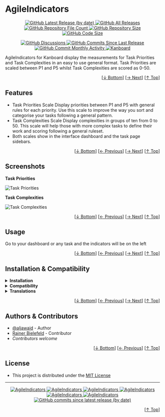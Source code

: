 <h1 name="user-content-top">AgileIndicators</h1>
<p align="center">
    <a href="https://github.com/aljawaid/AgileIndicators/releases">
        <img src="https://img.shields.io/github/v/release/aljawaid/AgileIndicators?style=for-the-badge&color=brightgreen" alt="GitHub Latest Release (by date)" title="GitHub Latest Release (by date)">
    </a>
    <a href="https://github.com/aljawaid/AgileIndicators/releases">
        <img src="https://img.shields.io/github/downloads/aljawaid/AgileIndicators/total?style=for-the-badge&color=orange" alt="GitHub All Releases" title="GitHub All Downloads">
    </a>
    <a href="https://github.com/aljawaid/AgileIndicators/releases">
        <img src="https://img.shields.io/github/directory-file-count/aljawaid/AgileIndicators?style=for-the-badge&color=orange" alt="GitHub Repository File Count" title="GitHub Repository File Count">
    </a>
    <a href="https://github.com/aljawaid/AgileIndicators/releases">
        <img src="https://img.shields.io/github/repo-size/aljawaid/AgileIndicators?style=for-the-badge&color=orange" alt="GitHub Repository Size" title="GitHub Repository Size">
    </a>
    <a href="https://github.com/aljawaid/AgileIndicators/releases">
        <img src="https://img.shields.io/github/languages/code-size/aljawaid/AgileIndicators?style=for-the-badge&color=orange" alt="GitHub Code Size" title="GitHub Code Size">
    </a>
</p>
<p align="center">
    <a href="https://github.com/aljawaid/AgileIndicators/discussions">
        <img src="https://img.shields.io/github/discussions/aljawaid/AgileIndicators?style=for-the-badge&color=blue" alt="GitHub Discussions" title="Read Discussions">
    </a>
    <a href="https://github.com/aljawaid/AgileIndicators/compare">
        <img src="https://img.shields.io/github/commits-since/aljawaid/AgileIndicators/latest?include_prereleases&style=for-the-badge&color=blue" alt="GitHub Commits Since Last Release" title="GitHub Commits Since Last Release">
    </a>
    <a href="https://github.com/aljawaid/AgileIndicators/compare">
        <img src="https://img.shields.io/github/commit-activity/m/aljawaid/AgileIndicators?style=for-the-badge&color=blue" alt="GitHub Commit Monthly Activity" title="GitHub Commit Monthly Activity">
    </a>
    <a href="https://github.com/kanboard/kanboard" title="Kanboard - Kanban Project Management Software">
        <img src="https://img.shields.io/badge/Plugin%20for-kanboard-D40000?style=for-the-badge&labelColor=000000" alt="Kanboard">
    </a>
</p>

AgileIndicators for Kanboard display the measurements for Task Priorities and Task Complexities in an easy to use general format. Task Priorities are scaled between P1 and P5 whilst Task Complexities are scored as 0-50.

<p align="right">[<a href="#user-content-bottom">&#8595; Bottom</a>] [<a href="#screenshots">&#8594; Next</a>] [<a href="#user-content-top">&#8593; Top</a>]</p>

## Features

- Task Priorities Scale
Display priorities between P1 and P5 with general rules for each priority. Use this scale to improve the way you sort and categorise your tasks following a general pattern.
- Task Complexities Scale
Display complexities in groups of ten from 0 to 50. This scale will help those with more complex tasks to define their work and scoring following a general ruleset.
- Both scales show in the interface dashboard and the task page sidebars.

<p align="right">[<a href="#user-content-bottom">&#8595; Bottom</a>] [<a href="#features">&#8592; Previous</a>] [<a href="#usage">&#8594; Next</a>] [<a href="#user-content-top">&#8593; Top</a>]</p>

## Screenshots

**Task Priorities**  

![Task Priorities](../master/screenshot-priorities.png "Task Priorities")

**Task Complexities**  

![Task Complexities](../master/screenshot-complexities.png "Task Complexities")

<p align="right">[<a href="#user-content-bottom">&#8595; Bottom</a>] [<a href="#features">&#8592; Previous</a>] [<a href="#installation--compatibility">&#8594; Next</a>] [<a href="#user-content-top">&#8593; Top</a>]</p>

## Usage

Go to your dashboard or any task and the indicators will be on the left

<p align="right">[<a href="#user-content-bottom">&#8595; Bottom</a>] [<a href="#screenshots">&#8592; Previous</a>] [<a href="#authors--contributors">&#8594; Next</a>] [<a href="#user-content-top">&#8593; Top</a>]</p>

## Installation & Compatibility

<details>
    <summary><strong>Installation</strong></summary>

- Install via the **[Kanboard](https://github.com/kanboard/kanboard "Kanboard - Kanban Project Management Software") Plugin Directory** or see [INSTALL.md](../master/INSTALL.md)
- Read the full [**Changelog**](../master/changelog.md "See changes") to see the latest updates

</details>
<details>
    <summary><strong>Compatibility</strong></summary>

- Requires [Kanboard](https://github.com/kanboard/kanboard "Kanboard - Kanban Project Management Software") ≥`1.2.20`
- **Other Plugins & Action Plugins**
  - _No known issues_
- **Core Files & Templates**
  - _No template overrides_
  - _No database changes_

</details>
<details>
    <summary><strong>Translations</strong></summary>

- English (UK), German
- _Starter template available_

</details>

<p align="right">[<a href="#user-content-bottom">&#8595; Bottom</a>] [<a href="#usage">&#8592; Previous</a>] [<a href="#license">&#8594; Next</a>] [<a href="#user-content-top">&#8593; Top</a>]</p>

## Authors & Contributors

- [@aljawaid](https://github.com/aljawaid) - Author
- [Rainer Bielefeld](https://github.com/RainerBielefeld) - Contributor
- _Contributors welcome_

<p align="right">[<a href="#user-content-bottom">&#8595; Bottom</a>] [<a href="#installation--compatibility">&#8592; Previous</a>] [<a href="#user-content-top">&#8593; Top</a>]</p>

## License

- This project is distributed under the [MIT License](../master/LICENSE "Read The license")

---

<p align="center">
    <a href="https://github.com/aljawaid/AgileIndicators/stargazers" title="View Stargazers">
        <img src="https://img.shields.io/github/stars/aljawaid/AgileIndicators?logo=github&style=flat-square" alt="AgileIndicators">
    </a>
    <a href="https://github.com/aljawaid/AgileIndicators/forks" title="See Forks">
        <img src="https://img.shields.io/github/forks/aljawaid/AgileIndicators?logo=github&style=flat-square" alt="AgileIndicators">
    </a>
    <a href="https://github.com/aljawaid/AgileIndicators/blob/master/LICENSE" title="Read License">
        <img src="https://img.shields.io/github/license/aljawaid/AgileIndicators?style=flat-square" alt="AgileIndicators">
    </a>
    <a href="https://github.com/aljawaid/AgileIndicators/issues" title="Open Issues">
        <img src="https://img.shields.io/github/issues-raw/aljawaid/AgileIndicators?style=flat-square" alt="AgileIndicators">
    </a>
    <a href="https://github.com/aljawaid/AgileIndicators/issues?q=is%3Aissue+is%3Aclosed" title="Closed Issues">
        <img src="https://img.shields.io/github/issues-closed/aljawaid/AgileIndicators?style=flat-square" alt="AgileIndicators">
    </a>
    <a href="https://github.com/aljawaid/AgileIndicators/discussions" title="Read Discussions">
        <img src="https://img.shields.io/github/discussions/aljawaid/AgileIndicators?style=flat-square" alt="AgileIndicators">
    </a>
    <a href="https://github.com/aljawaid/AgileIndicators/compare/" title="Latest Commits">
        <img alt="GitHub commits since latest release (by date)" src="https://img.shields.io/github/commits-since/aljawaid/AgileIndicators/latest?style=flat-square">
    </a>
</p>
<a name="user-content-bottom"></a>
<p align="right">[<a href="#user-content-top">&#8593; Top</a>]</p>
